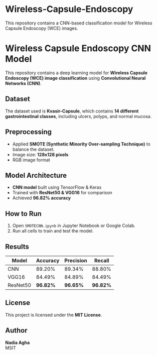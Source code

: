 # Wireless-Capsule-Endoscopy
This repository contains a CNN-based classification model for Wireless Capsule Endoscopy (WCE) images.  
# Wireless Capsule Endoscopy CNN Model  
This repository contains a deep learning model for **Wireless Capsule Endoscopy (WCE) image classification** using **Convolutional Neural Networks (CNN)**.  

## Dataset  
The dataset used is **Kvasir-Capsule**, which contains **14 different gastrointestinal classes**, including ulcers, polyps, and normal mucosa.  

## Preprocessing  
- Applied **SMOTE (Synthetic Minority Over-sampling Technique)** to balance the dataset.  
- Image size: **128x128 pixels**  
- RGB image format  

## Model Architecture  
- **CNN model** built using TensorFlow & Keras  
- Trained with **ResNet50 & VGG16** for comparison  
- Achieved **96.82% accuracy**  

## How to Run  
1. Open `SMOTECNN.ipynb` in Jupyter Notebook or Google Colab.  
2. Run all cells to train and test the model.  

## Results  
| Model    | Accuracy | Precision | Recall |  
|----------|---------|-----------|--------|  
| CNN      | 89.20%  | 89.34%    | 88.80% |  
| VGG16    | 84.49%  | 84.89%    | 84.49% |  
| ResNet50 | **96.82%** | **96.65%** | **96.82%** |  

## License  
This project is licensed under the **MIT License**.  

## Author  
**Nadia Agha**  
MSIT  
